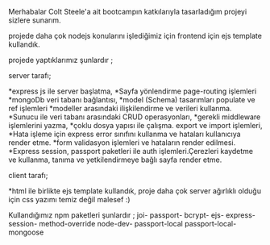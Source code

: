 Merhabalar Colt Steele'a ait bootcampın katkılarıyla tasarladığım projeyi sizlere sunarım.

projede daha çok nodejs konularını işlediğimiz için 
frontend için ejs template kullandık. 

projede yaptıklarımız şunlardır ; 

server tarafı;


*express js ile server başlatma,
*Sayfa yönlendirme page-routing işlemleri
*mongoDb veri tabanı bağlantısı,
*model (Schema) tasarımları populate ve ref işlemleri
*modeller arasındaki ilişkilendirme ve verileri kullanma.
*Sunucu ile veri tabanı arasındaki CRUD operasyonları,
*gerekli middleware işlemlerini yazma,
*çoklu dosya yapısı ile çalışma. export ve import işlemleri,
*Hata işleme için express error sınıfını kullanma ve hataları kullanıcıya render etme.
*form validasyon işlemleri ve hataların render edilmesi.
*Express session, passport paketleri ile auth işlemleri.Çerezleri kaydetme ve kullanma, tanıma ve yetkilendirmeye bağlı sayfa render etme.

client tarafı;

*html ile birlikte ejs template kullandık,
proje daha çok server ağırlıklı olduğu için
css yazımı temiz değil malesef :)

Kullandığımız npm paketleri şunlardır ; 
joi-
passport-
bcrypt-
ejs-
express-session-
method-override
node-dev-
passport-local
passport-local-mongoose




